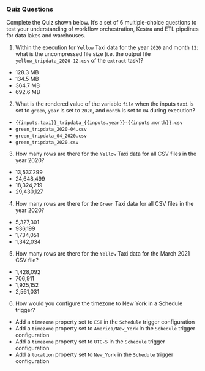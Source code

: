 
### Quiz Questions

Complete the Quiz shown below. It’s a set of 6 multiple-choice questions to test your understanding of workflow orchestration, Kestra and ETL pipelines for data lakes and warehouses.

1) Within the execution for `Yellow` Taxi data for the year `2020` and month `12`: what is the uncompressed file size (i.e. the output file `yellow_tripdata_2020-12.csv` of the `extract` task)?
- 128.3 MB
- 134.5 MB
- 364.7 MB
- 692.6 MB

2) What is the rendered value of the variable `file` when the inputs `taxi` is set to `green`, `year` is set to `2020`, and `month` is set to `04` during execution?
- `{{inputs.taxi}}_tripdata_{{inputs.year}}-{{inputs.month}}.csv` 
- `green_tripdata_2020-04.csv`
- `green_tripdata_04_2020.csv`
- `green_tripdata_2020.csv`

3) How many rows are there for the `Yellow` Taxi data for all CSV files in the year 2020?
- 13,537.299
- 24,648,499
- 18,324,219
- 29,430,127

4) How many rows are there for the `Green` Taxi data for all CSV files in the year 2020?
- 5,327,301
- 936,199
- 1,734,051
- 1,342,034

5) How many rows are there for the `Yellow` Taxi data for the March 2021 CSV file?
- 1,428,092
- 706,911
- 1,925,152
- 2,561,031

6) How would you configure the timezone to New York in a Schedule trigger?
- Add a `timezone` property set to `EST` in the `Schedule` trigger configuration  
- Add a `timezone` property set to `America/New_York` in the `Schedule` trigger configuration
- Add a `timezone` property set to `UTC-5` in the `Schedule` trigger configuration
- Add a `location` property set to `New_York` in the `Schedule` trigger configuration  

